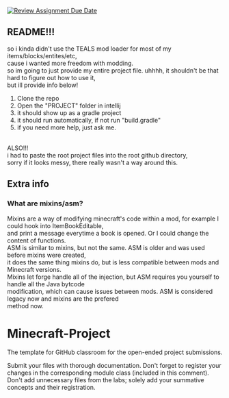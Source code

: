 [![Review Assignment Due Date](https://classroom.github.com/assets/deadline-readme-button-24ddc0f5d75046c5622901739e7c5dd533143b0c8e959d652212380cedb1ea36.svg)](https://classroom.github.com/a/liZ3sWt9)

## README!!!
so i kinda didn't use the TEALS mod loader for most of my items/blocks/entites/etc, <br>
cause i wanted more freedom with modding. <br>
so im going to just provide my entire project file. uhhhh, it shouldn't be that hard to figure out how to use it, <br>
but ill provide info below! <br>
1. Clone the repo <br>
2. Open the "PROJECT" folder in intellij <br>
3. it should show up as a gradle project <br>
4. it should run automatically, if not run "build.gradle" <br>
5. if you need more help, just ask me. <br>
<br>
ALSO!!! <br>
i had to paste the root project files into the root github directory, <br>
sorry if it looks messy, there really wasn't a way around this.

## Extra info
### What are mixins/asm?
Mixins are a way of modifying minecraft's code within a mod, for example I could hook into ItemBookEditable, <br>
and print a message everytime a book is opened. Or I could change the content of functions. <br>
ASM is similar to mixins, but not the same. ASM is older and was used before mixins were created, <br>
it does the same thing mixins do, but is less compatible between mods and Minecraft versions. <br>
Mixins let forge handle all of the injection, but ASM requires you yourself to handle all the Java bytcode <br>
modification, which can cause issues between mods. ASM is considered legacy now and mixins are the prefered <br>
method now. <br>

# Minecraft-Project
The template for GitHub classroom for the open-ended project submissions.

Submit your files with thorough documentation. Don't forget to register your changes in the corresponding module class (included in this comment). Don't add unnecessary files from the labs; solely add your summative concepts and their registration.
